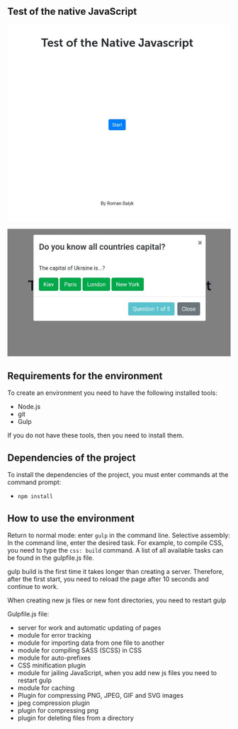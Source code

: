## Test of the native JavaScript

![alt text](sreen1.jpeg?raw=true "Title")

![alt text](sreen2.jpeg?raw=true "Title")
 
## Requirements for the environment
To create an environment you need to have the following installed tools:
- Node.js
- git
- Gulp

If you do not have these tools, then you need to install them.

## Dependencies of the project
To install the dependencies of the project, you must enter commands at the command prompt:
- `npm install`

## How to use the environment
Return to normal mode: enter `gulp` in the command line.
Selective assembly: In the command line, enter the desired task. For example, to compile CSS, you need to type the `css: build` command. A list of all available tasks can be found in the gulpfile.js file.

gulp build is the first time it takes longer than creating a server. Therefore, after the first start, you need to reload the page after 10 seconds and continue to work.

When creating new js files or new font directories, you need to restart gulp

Gulpfile.js file:
- server for work and automatic updating of pages
- module for error tracking
- module for importing data from one file to another
- module for compiling SASS (SCSS) in CSS
- module for auto-prefixes
- CSS minification plugin
- module for jailing JavaScript, when you add new js files you need to restart gulp
- module for caching
- Plugin for compressing PNG, JPEG, GIF and SVG images
- jpeg compression plugin
- plugin for compressing png
- plugin for deleting files from a directory